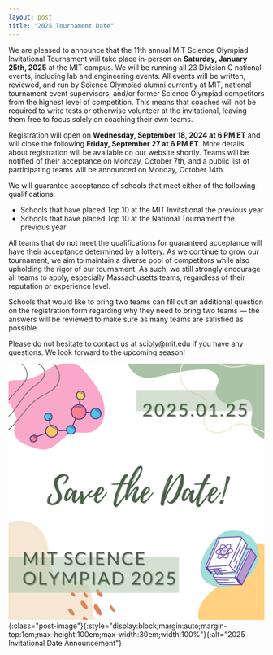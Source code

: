 ```yaml
---
layout: post
title: "2025 Tournament Date"
---
```


We are pleased to announce that the 11th annual MIT Science Olympiad Invitational Tournament will take place in-person on **Saturday, January 25th, 2025** at the MIT campus. We will be running all 23 Division C national events, including lab and engineering events. All events will be written, reviewed, and run by Science Olympiad alumni currently at MIT, national tournament event supervisors, and/or former Science Olympiad competitors from the highest level of competition. This means that coaches will not be required to write tests or otherwise volunteer at the invitational, leaving them free to focus solely on coaching their own teams.

Registration will open on **Wednesday, September 18, 2024 at 6 PM ET** and will close the following **Friday, September 27 at 6 PM ET**. More details about registration will be available on our website shortly. Teams will be notified of their acceptance on Monday, October 7th, and a public list of participating teams will be announced on Monday, October 14th.

We will guarantee acceptance of schools that meet either of the following qualifications:

- Schools that have placed Top 10 at the MIT Invitational the previous year
- Schools that have placed Top 10 at the National Tournament the previous year

All teams that do not meet the qualifications for guaranteed acceptance will have their acceptance determined by a lottery. As we continue to grow our tournament, we aim to maintain a diverse pool of competitors while also upholding the rigor of our tournament. As such, we still strongly encourage all teams to apply, especially Massachusetts teams, regardless of their reputation or experience level.

Schools that would like to bring two teams can fill out an additional question on the registration form regarding why they need to bring two teams — the answers will be reviewed to make sure as many teams are satisfied as possible.

Please do not hesitate to contact us at scioly@mit.edu if you have any questions. We look forward to the upcoming season!


![2025 Date Announcement](assets/images/2025-date-announcement.png){:class="post-image"}{:style="display:block;margin:auto;margin-top:1em;max-height:100em;max-width:30em;width:100%"}{:alt="2025 Invitational Date Announcement"}
